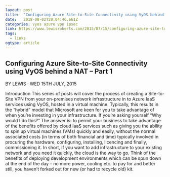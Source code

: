 ```yaml
---
layout: post 
title:  "Configuring Azure Site-to-Site Connectivity using VyOS behind a NAT – Part 1 - lewisroberts.com" 
date:   2018-08-02T20:04:46.661Z 
categories: vyos azure vpn ipsec
link: https://www.lewisroberts.com/2015/07/15/configuring-azure-site-to-site-connectivity-using-vyos-behind-a-nat-part-1/ 
tags:
  - links
ogtype: article 
---
```


## Configuring Azure Site-to-Site Connectivity using VyOS behind a NAT – Part 1
BY LEWIS · WED 15TH JULY, 2015

Introduction
This series of posts will cover the process of creating a Site-to-Site VPN from your on-premises network infrastructure in to Azure IaaS services using VyOS, hosted in a virtual machine. Typically, this results in the “hybrid” model that Microsoft are keen for you to take advantage of when you’re investing in your infrastructure. If you’re asking yourself “Why would I do this?” The answer is: to permit your business to take advantage of the benefits offered by cloud IaaS services such as giving you the ability to spin up virtual machines (VMs) quickly and easily, without the normal associated costs (in terms of both financial and time) typically involved in procuring the hardware, configuring, installing, licencing and finally, commissioning it. In short, if you want to add infrastructure to your existing network and you need it quickly, the cloud is the way to go. Think of the benefits of deploying development environments which can be spun down at the end of the day – no more power, cooling etc. to pay for and better still, you haven’t forked out for new (or had to recycle old) kit.